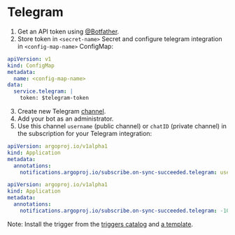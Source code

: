 # Telegram

1. Get an API token using [@Botfather](https://t.me/Botfather).
2. Store token in `<secret-name>` Secret and configure telegram integration
in `<config-map-name>` ConfigMap:

```yaml
apiVersion: v1
kind: ConfigMap
metadata:
  name: <config-map-name>
data:
  service.telegram: |
    token: $telegram-token
```

3. Create new Telegram [channel](https://telegram.org/blog/channels).
4. Add your bot as an administrator.
5. Use this channel `username` (public channel) or `chatID` (private channel) in the subscription for your Telegram integration:

```yaml
apiVersion: argoproj.io/v1alpha1
kind: Application
metadata:
  annotations:
    notifications.argoproj.io/subscribe.on-sync-succeeded.telegram: username
```

```yaml
apiVersion: argoproj.io/v1alpha1
kind: Application
metadata:
  annotations:
    notifications.argoproj.io/subscribe.on-sync-succeeded.telegram: -1000000000000
```

Note: Install the trigger from the [triggers catalog](../index.md#getting-started) and [a template](../templates.md).
